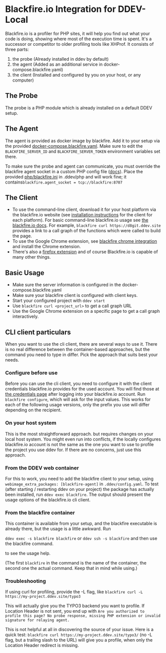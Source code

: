 # Blackfire.io Integration for DDEV-Local

Blackfire.io is a profiler for PHP sites, it will help you find out what your code is doing, showing where most of the execution time is spent. It's a successor or competitor to older profiling tools like XHProf. It consists of three parts:

1. the probe (Already installed in ddev by default)
2. the agent (Added as an additional service in docker-compose.blackfire.yaml)
3. the client (Installed and configured by you on your host, or any computer)

## The Probe

The probe is a PHP module which is already installed on a default DDEV setup.

## The Agent

The agent is provided as docker image by blackfire. Add it to your setup via the provided [docker-compose.blackfire.yaml](docker-compose.blackfire.yaml). Make sure to edit the `BLACKFIRE_SERVER_ID` and `BLACKFIRE_SERVER_TOKEN` environment variables set there.

To make sure the probe and agent can communicate, you must override
the blackfire agent socket in a custom PHP config file ([docs](https://ddev.readthedocs.io/en/latest/users/extend/customization-extendibility/#providing-custom-php-configuration-phpini)). Place the provided [php/blackfire.ini](php/blackfire.ini) in .ddev/php and will work fine; it contains`blackfire.agent_socket = tcp://blackfire:8707`

## The Client

* To use the command-line client, download it for your host platform via the blackfire.io website (see [installation instructions](https://blackfire.io/docs/up-and-running/installation#installation-instructions)
  for the client for each platform). For basic command-line blackfire.io usage see [the blackfire.io docs](https://blackfire.io/docs/cookbooks/profiling-http).
  For example, `blackfire curl https://d8git.ddev.site` provides a link to a call graph of the functions which were called to build the page.
* To use the Google Chrome extension, see [blackfire chrome integration](https://blackfire.io/docs/integrations/chrome) and install the Chrome extension.
* There's also a [firefox extension](https://blackfire.io/docs/integrations/firefox) and of course Blackfire.io is capable of many other things.

## Basic Usage

* Make sure the server information is configured in the docker-compose.blackfire.yaml
* Make sure your blackfire client is configured with client keys.
* Start your configured project with `ddev start`
* Use `blackfire curl <project_url>` to get a call graph URL
* Use the Google Chrome extension on a specific page to get a call graph interactively.

## CLI client particulars

When you want to use the cli client, there are several ways to use it. There is no real difference between the container-based approaches, but the command you need to type in differ. Pick the approach that suits best your needs.

### Configure before use

Before you can use the cli client, you need to configure it with the client credentials blackfire.io provides for the used account.
You will find those at [the credentials page](https://blackfire.io/my/settings/credentials) after logging into your blackfire.io account.
Run `blackfire configure`, which will ask for the input values. This works for each of the following usage versions, only the prefix you use
will differ depending on the recipient.

### On your host system

This is the most straightforward approach. but requires changes on your
local host system. You might even run into conflicts, if the locally configures blackfire.io account is not
the same as the one you want to use to profile the project you use ddev for. If there are no concerns, just use this approach.

### From the DDEV web container

For this to work, you need to add the blackfire client to your setup, using `webimage_extra_packages: [blackfire-agent]` in `.ddev/config.yaml`.
To test (after starting / restarting ddev on your project) the package has actually been installed, run `ddev exec blackfire`.
The output should present the usage options of the blackfire.io cli client.

### From the blackfire container

This container is available from your setup, and the blackfire executable is already there, but the usage is a little awkward. Run

`ddev exec -s blackfire blackfire`
or `ddev ssh -s blackfire` and then use the blackfire command.

to see the usage help.

(The first ``blackfire`` in the command is the name of the container, the second one the actual command. Keep that in mind while using.)

### Troubleshooting

If using curl for profiling, provide the -L flag, like `blackfire curl -L https://my-project.ddev.site/typo3`

This will actually give you the TYPO3 backend you want to profile. If Location Header is not sent, you end up with
`Are you authorized to profile this page? No probe response, missing PHP extension or invalid signature for relaying agent.`

This is not helpful at all in discovering the source of your issue.
Here is a quick test: `blackfire curl https://my-project.ddev.site/typo3/` (no -L flag, but a trailing slash to the URL) will give you a profile,
when only the Location Header redirect is missing.
